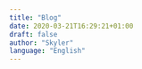 ```yaml
---
title: "Blog"
date: 2020-03-21T16:29:21+01:00
draft: false
author: "Skyler"
language: "English"
---
```


